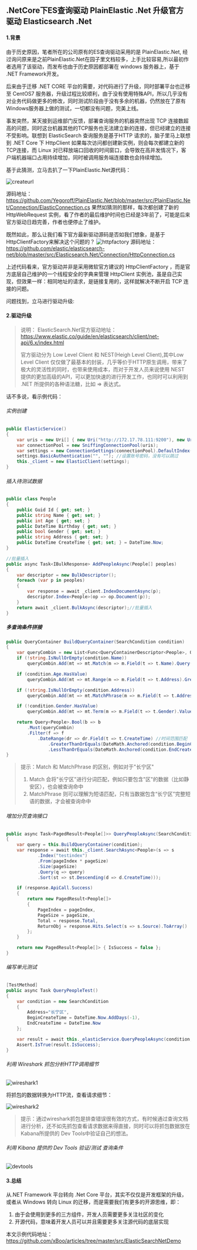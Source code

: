 ## .NetCore下ES查询驱动 PlainElastic .Net 升级官方驱动 Elasticsearch .Net

#### 1.背景
由于历史原因，笔者所在的公司原有的ES查询驱动采用的是 PlainElastic.Net, 经过询问原来是之前PlainElastic.Net在园子里文档较多，上手比较容易,所以最初作者选用了该驱动，而发布也由于历史原因都部署在 windows 服务器上，基于 .NET Framework开发。

后来由于迁移 .NET CORE 平台的需要，对代码进行了升级，同时部署平台也迁移至 CentOS7 服务器，升级过程比较顺利，由于没有使用特殊API，所以几乎没有对业务代码做更多的修改，同时测试阶段由于没有多余的机器，仍然放在了原有Windows服务器上做的测试，一切都没有问题，完美上线。

事发突然，某天接到运维部门反馈，部署查询服务的机器突然出现 TCP 连接数超高的问题，同时这台机器其他的TCP服务也无法建立新的连接，但已经建立的连接不受影响。联想到 ElasticSearch 查询服务是基于HTTP 请求的，脑子里马上联想到 .NET Core 下 HttpClient 如果每次访问都创建新实例，则会每次都建立新的TCP连接，而 Linux 对已释放端口回收的时间窗口，会导致在高并发情况下，客户端机器端口占用持续增加，同时被调用服务端连接数也会持续增加。

基于此猜测，立马去扒了一下PlainElastic.Net源代码：

![createurl](./images/createurl.png)

源码地址：https://github.com/Yegoroff/PlainElastic.Net/blob/master/src/PlainElastic.Net/Connection/ElasticConnection.cs
果然如猜测的那样，每次都创建了新的 HttpWebRequest 实例，看了作者的最后维护时间也已经是3年前了，可能是后来官方驱动日趋完善，作者也便停止了维护。

既然如此，那么让我们看下官方最新驱动源码是否如我们想象，是基于HttpClientFactory来解决这个问题的？
![httpfactory](./images/httpfactory.png)
源码地址：https://github.com/elastic/elasticsearch-net/blob/master/src/Elasticsearch.Net/Connection/HttpConnection.cs

上述代码看来，官方驱动并非是采用微软官方建议的 HttpClientFactory ，而是官方底层自己维护的一个线程安全的字典来管理 HttpClient 实例池，虽是自己实现，但效果一样：相同地址的请求，是链接复用的，这样就解决不断开启 TCP 连接的问题。

问题找到，立马进行驱动升级:

#### 2.驱动升级
>说明： ElasticSearch.Net官方驱动地址：https://www.elastic.co/guide/en/elasticsearch/client/net-api/6.x/index.html
>
>官方驱动分为 Low Level Client 和 NEST(Heigh Level Client),其中Low Level Client 仅仅做了最基本的封装，几乎等价于HTTP原生调用，带来了极大的灵活性的同时，也带来使用成本，而对于开发人员来说使用 NEST 提供的更加高级的API，可以更加快速的进行开发工作，也同时可以利用到 .NET 所提供的各种语法糖，比如 => 表达式。

话不多说，看示例代码：

###### 实例创建
``` csharp
public ElasticService()
{
    var uris = new Uri[] { new Uri("http://172.17.78.111:9200"), new Uri("http://172.17.78.112:9200") }; //支持多个节点
    var connectionPool = new SniffingConnectionPool(uris);
    var settings = new ConnectionSettings(connectionPool).DefaultIndex("testindex");//注意index不可以大写
    settings.BasicAuthentication("", ""); //设置账号密码，没有可以跳过
    this._client = new ElasticClient(settings);
}
```

###### 插入待测试数据
```csharp
public class People 
{
    public Guid Id { get; set; }
    public string Name { get; set; }
    public int Age { get; set; }
    public DateTime Birthday { get; set; }
    public bool Gender { get; set; }
    public string Address { get; set; }
    public DateTime CreateTime { get; set; } = DateTime.Now;
}

//批量插入
public async Task<IBulkResponse> AddPeopleAsync(People[] peoples)
{
    var descriptor = new BulkDescriptor();
    foreach (var p in peoples)
    {
        var response = await _client.IndexDocumentAsync(p);
        descriptor.Index<People>(op => op.Document(p));
    }
    return await _client.BulkAsync(descriptor);//批量插入
}
```

##### 多查询条件拼接
```csharp
public QueryContainer BuildQueryContainer(SearchCondition condition)
{
    var queryCombin = new List<Func<QueryContainerDescriptor<People>, QueryContainer>>();
    if (!string.IsNullOrEmpty(condition.Name))
        queryCombin.Add(mt => mt.Match(m => m.Field(t => t.Name).Query(condition.Name))); //字符串匹配

    if (condition.Age.HasValue)
        queryCombin.Add(mt => mt.Range(m => m.Field(t => t.Address).GreaterThanOrEquals(condition.Age))); //数值区间匹配

    if (!string.IsNullOrEmpty(condition.Address))
        queryCombin.Add(mt => mt.MatchPhrase(m => m.Field(t => t.Address).Query(condition.Address))); //短语匹配

    if (!condition.Gender.HasValue)
        queryCombin.Add(mt => mt.Term(m => m.Field(t => t.Gender).Value(condition.Gender)));//精确匹配

    return Query<People>.Bool(b => b
        .Must(queryCombin)
        .Filter(f => f
            .DateRange(dr => dr.Field(t => t.CreateTime) //时间范围匹配
                .GreaterThanOrEquals(DateMath.Anchored(condition.BeginCreateTime.ToString("yyyy-MM-ddTHH:mm:ss")))
                .LessThanOrEquals(DateMath.Anchored(condition.EndCreateTime.ToString("yyyy-MM-ddTHH:mm:ss"))))));
}
```
>提示：Match 和 MatchPhrase 的区别，例如对于"长宁区"
>1. Match 会将"长宁区"进行分词匹配，例如只要包含"区"的数据（比如静安区），也会被查询命中
>2. MatchPhrase 则可以理解为短语匹配，只有当数据包含“长宁区”完整短语的数据，才会被查询命中
###### 增加分页查询接口
```csharp
public async Task<PagedResult<People[]>> QueryPeopleAsync(SearchCondition condition, int pageIndex, int pageSize)
{
    var query = this.BuildQueryContainer(condition);
    var response = await this._client.SearchAsync<People>(s => s
            .Index("testindex")
            .From(pageIndex * pageSize)
            .Size(pageSize)
            .Query(q => query)
            .Sort(st => st.Descending(d => d.CreateTime)));

    if (response.ApiCall.Success)
    {
        return new PagedResult<People[]>
        {
            PageIndex = pageIndex,
            PageSize = pageSize,
            Total = response.Total,
            ReturnObj = response.Hits.Select(s => s.Source).ToArray()
        };
    }

    return new PagedResult<People[]> { IsSuccess = false };
}
```

###### 编写单元测试
```csharp
[TestMethod]
public async Task QueryPeopleTest()
{
    var condition = new SearchCondition
    {
        Address="长宁区",
        BeginCreateTime = DateTime.Now.AddDays(-1),
        EndCreateTime = DateTime.Now
    };

    var result = await this._elasticService.QueryPeopleAsync(condition, 0, 3);
    Assert.IsTrue(result.IsSuccess);
}
```

###### 利用 Wireshark 抓包分析HTTP调用细节
![wireshark1](./images/wireshark1.png)

将抓包的数据转换为HTTP流，查看请求细节：

![wireshark2](./images/wireshark2.png)

> 提示：通过wireshark抓包是排查错误很有效的方式，有时候通过查询文档进行分析，还不如先抓包查看请求数据来得直接，同时可以将抓包数据放在Kabana所提供的 Dev Tools中验证自己的想法。

###### 利用 Kibana 提供的 Dev Tools 验证/测试 查询条件
![devtools](./images/devtools.png)

#### 3.总结

从.NET Framework 平台转向 .Net Core 平台，其实不仅仅是开发框架的升级，或者从 Windows 转向 Linux 的迁移，而是需要我们有更多的开源思维，即：
1. 由于会使用到更多的三方组件，开发人员需要更多关注社区的变化
2. 开源代码，意味着开发人员可以并且需要更多关注源代码的底层实现

本文示例代码地址：https://github.com/xBoo/articles/tree/master/src/ElasticSearchNetDemo